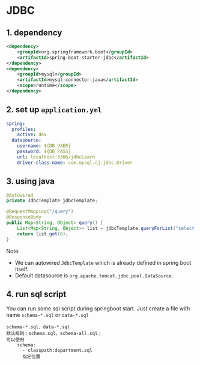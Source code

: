 # JDBC

## 1. dependency

```xml
<dependency>
    <groupId>org.springframework.boot</groupId>
    <artifactId>spring-boot-starter-jdbc</artifactId>
</dependency>
<dependency>
    <groupId>mysql</groupId>
    <artifactId>mysql-connector-java</artifactId>
    <scope>runtime</scope>
</dependency>
```

## 2. set up `application.yml`

```yml
spring:
  profiles:
    active: dev
  datasource:
    username: ${DB_USER}
    password: ${DB_PASS}
    url: localhost:3306/jdbcLearn
    driver-class-name: com.mysql.cj.jdbc.Driver
```

## 3. using java

```java
@Autowired
private JdbcTemplate jdbcTemplate;

@RequestMapping("/query")
@ResponseBody
public Map<String, Object> query() {
    List<Map<String, Object>> list = jdbcTemplate.queryForList("select * from category where cid=?", "c002");
    return list.get(0);
}
```

Note:

-   We can autowired `JdbcTemplate` which is already defined in spring boot itself.
-   Default datasource is `org.apache.tomcat.jdbc.pool.DataSource`.

## 4. run sql script

You can run some sql script during springboot start. Just create a file with name `schema-*.sql` or `data-*.sql`

```properties
schema-*.sql、data-*.sql
默认规则：schema.sql，schema-all.sql；
可以使用   
	schema:
      - classpath:department.sql
      指定位置
```